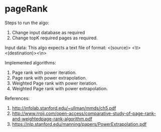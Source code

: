 # pageRank
Steps to run the algo:
1. Change input database as required
2. Change topK required pages as required.

Input data:
This algo expects a text file of format:
<(source)> <\t> <(destination)><\n>

Implemented algorithms:
1. Page rank with power iteration.
2. Page rank with power extrapolation.
3. Weighted Page rank with power iteration.
4. Weighted Page rank with power extrapolation.

References:
1. http://infolab.stanford.edu/~ullman/mmds/ch5.pdf
2. http://www.rroij.com/open-access/comparative-study-of-page-rank-and-weightedpage-rank-algorithm.pdf
3. https://nlp.stanford.edu/manning/papers/PowerExtrapolation.pdf


